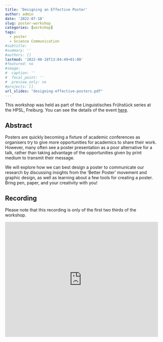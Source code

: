 ```yaml
---
title: 'Designing an Effective Poster'
author: admin
date: '2022-07-18'
slug: poster-workshop
categories: [workshop]
tags: 
  - poster
  - Science Communication
#subtitle: 
#summary: ''
#authors: []
lastmod: '2022-08-18T13:04:49+01:00'
#featured: no
#image:
#  caption: ''
#  focal_point: ''
#  preview_only: no
#projects: []
url_slides: "designing-effective-posters.pdf"
---
```


This workshop was held as part of the Linguistisches Frühstück series at the HPSL, Freiburg. You can see the details of the event [here](https://www.hpsl-linguistics.org/events/linguistisches-fruhstuck-designing-an-effective-poster-a-workshop/).

</hline>

## Abstract
Posters are quickly becoming a fixture of academic conferences as organisers try to give more opportunities for academics to share their work. However, many often see a poster presentation as a poor alternative for a talk, rather than taking advantage of the opportunities given by print medium to transmit their message.

We will explore how we can best design a poster to communicate our research by discussing insights from the ‘Better Poster’ movement and graphic design, as well as learning about a few tools for creating a poster. Bring pen, paper, and your creativity with you!

</hline>

## Recording

Please note that this recording is only of the first two thirds of the workshop.

<div style="padding:75% 0 0 0;position:relative;"><iframe src="https://player.vimeo.com/video/740720565?h=175129afe9&amp;badge=0&amp;autopause=0&amp;player_id=0&amp;app_id=58479" frameborder="0" allow="autoplay; fullscreen; picture-in-picture" allowfullscreen style="position:absolute;top:0;left:0;width:100%;height:100%;" title="video1334161802.mp4"></iframe></div><script src="https://player.vimeo.com/api/player.js"></script>
